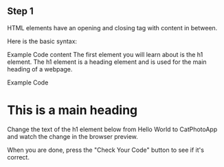 ## Step 1
HTML elements have an opening and closing tag with content in between.

Here is the basic syntax:

Example Code
<openingTag>content</closingTag>
The first element you will learn about is the h1 element. The h1 element is a heading element and is used for the main heading of a webpage.

Example Code
<h1>This is a main heading</h1>
Change the text of the h1 element below from Hello World to CatPhotoApp and watch the change in the browser preview.

When you are done, press the "Check Your Code" button to see if it's correct.